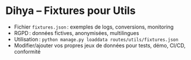 # Dihya – Fixtures pour Utils

- Fichier `fixtures.json` : exemples de logs, conversions, monitoring
- RGPD : données fictives, anonymisées, multilingues
- Utilisation : `python manage.py loaddata routes/utils/fixtures.json`
- Modifier/ajouter vos propres jeux de données pour tests, démo, CI/CD, conformité

